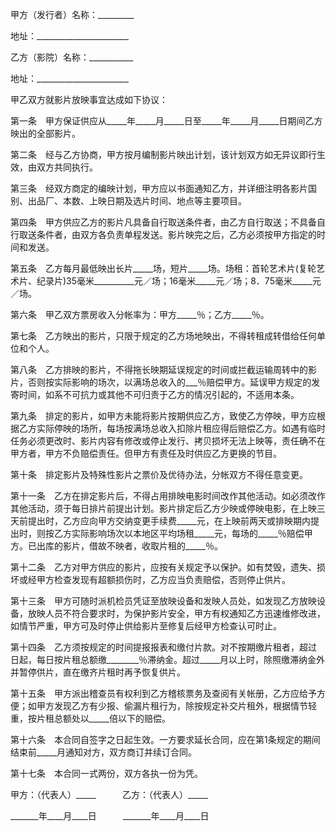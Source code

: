 
 





甲方（发行者）名称：_________




地址：_______________________




乙方（影院）名称：___________




地址：_______________________




甲乙双方就影片放映事宜达成如下协议：




第一条　甲方保证供应从_____年_____月_____日至_____年_____月_____日期间乙方映出的全部影片。




第二条　经与乙方协商，甲方按月编制影片映出计划，该计划双方如无异议即行生效，由双方共同执行。




第三条　经双方商定的编映计划，甲方应以书面通知乙方，并详细注明各影片国别、出品厂、本数、上映日期及选片时间、地点等主要项目。




第四条　甲方供应乙方的影片凡具备自行取送条件者，由乙方自行取送；不具备自行取送条件者，由双方各负责单程发送。影片映完之后，乙方必须按甲方指定的时间和发送。




第五条　乙方每月最低映出长片_____场，短片_____场。场租：首轮艺术片(复轮艺术片、纪录片)35毫米__________元／场；16毫米_____元／场；8．75毫米_____元／场。




第六条　甲乙双方票房收入分帐率为：甲方_____％；乙方_____％。




第七条　乙方映出的影片，只限于规定的乙方场地映出，不得转租成转借给任何单位和个人。




第八条　乙方排映的影片，不得拖长映期延误规定的时间或拦截运输周转中的影片，否则按实际影响的场次，以满场总收入的___％赔偿甲方。延误甲方规定的发寄时间，如系不可抗力或其他不可归责于乙方的情况引起的，不适用本条。




第九条　排定的影片，如甲方未能将影片按期供应乙方，致使乙方停映，甲方应根据乙方实际停映的场所，每场按满场总收入扣除片租应得后赔偿乙方。如遇有临时任务必须更改时、影片内容有修改或停止发行、拷贝损坏无法上映等，责任确不在甲方者，甲方不负赔偿责任。但甲方有责任及时供应乙方更换的节目。




第十条　排定影片及特殊性影片之票价及优待办法，分帐双方不得任意变更。




第十一条　乙方在排定影片后，不得占用排映电影时间改作其他活动。如必须改作其他活动，须于每日排片前提出计划。影片排定后乙方少映或停映电影，在上映三天前提出时，乙方应向甲方交纳变更手续费_____元，在上映前两天或排映期内提出时，则按乙方实际影响场次以本地区平均场租_____元，每场的_____％赔偿甲方。已出库的影片，借故不映者，收取片租的_____％。




第十二条　乙方对甲方供应的影片，应按有关规定予以保护。如有焚毁，遗失、损坏或经甲方检查发现有超额损伤时，乙方应当负责赔偿，否则停止供片。




第十三条　甲方可随时派机检员凭证至放映设备和发映人员处，如发现乙方放映设备，放映人员不符合要求时，为保护影片安全，甲方有权通知乙方迅速维修改进，如情节严重，甲方可及时停止供给影片至修复后经甲方检查认可时止。




第十四条　乙方须按规定的时间提报报表和缴付片款。对不按期缴片租者，超过　日起，每日按片租总额缴________％滞纳金。超过_____月以上时，除照缴滞纳金外并暂停供片，直在缴齐片租时再予恢复供片。




第十五条　甲方派出稽查员有权利到乙方稽核票务及查阅有关帐册，乙方应给予方便；如甲方发现乙方有少报、偷漏片租行为，除按规定补交片租外，根据情节轻重，按片租总额处以_____倍以下的赔偿。




第十六条　本合同自签字之日起生效。一方要求延长合同，应在第1条规定的期间结束前_____月通知对方，双方商订并续订合同。




第十七条　本合同一式两份，双方各执一份为凭。




甲方：（代表人）_____　　　乙方：（代表人）_____




_______年____月____日　　　_______年____月____日

 


 

 
 
 
 
 
  


  
 

  


  


  
 
 
 
 

